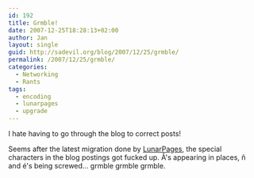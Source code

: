 ```yaml
---
id: 192
title: Grmble!
date: 2007-12-25T18:28:13+02:00
author: Jan
layout: single
guid: http://sadevil.org/blog/2007/12/25/grmble/
permalink: /2007/12/25/grmble/
categories:
  - Networking
  - Rants
tags:
  - encoding
  - lunarpages
  - upgrade
---
```

I hate having to go through the blog to correct posts!

Seems after the latest migration done by [LunarPages](http://www.lunarpages.com/), the special characters in the blog postings got fucked up. Â's appearing in places, ñ and é's being screwed... grmble grmble grmble.